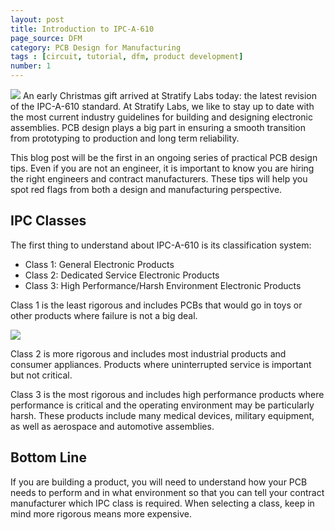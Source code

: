 ```yaml
---
layout: post
title: Introduction to IPC-A-610
page_source: DFM
category: PCB Design for Manufacturing
tags : [circuit, tutorial, dfm, product development]
number: 1
---
```


<img class="post_image" src="{{ BASE_PATH }}/images/ipc-intro.png" />
An early Christmas gift arrived at Stratify Labs today: the latest revision of the IPC-A-610 standard. At Stratify Labs, we like to stay up to  date with the most current industry guidelines for building and designing electronic assemblies. PCB design plays a big part in ensuring a smooth transition from prototyping to production and long term reliability.

This blog post will be the first in an ongoing series of practical PCB design tips. Even if you are not an engineer, it is important to know you are hiring the right engineers and contract manufacturers. These tips will help you spot red flags from both a design and manufacturing perspective.

## IPC Classes

The first thing to understand about IPC-A-610 is its classification system:

- Class 1: General Electronic Products
- Class 2: Dedicated Service Electronic Products
- Class 3: High Performance/Harsh Environment Electronic Products

Class 1 is the least rigorous and includes PCBs that would go in toys or other products where failure is not a big deal.

<img class="post_image" src="{{ BASE_PATH }}/images/ipc-class-2.png" />

Class 2 is more rigorous and includes most industrial products and consumer appliances. Products where uninterrupted service is important but not critical.

Class 3 is the most rigorous and includes high performance products where performance is critical and the operating environment may be particularly harsh. These products include many medical devices, military equipment, as well as aerospace and automotive assemblies.

## Bottom Line

If you are building a product, you will need to understand how your PCB needs to perform and in what environment so that you can tell your contract manufacturer which IPC class is required. When selecting a class, keep in mind  more rigorous means more expensive.
